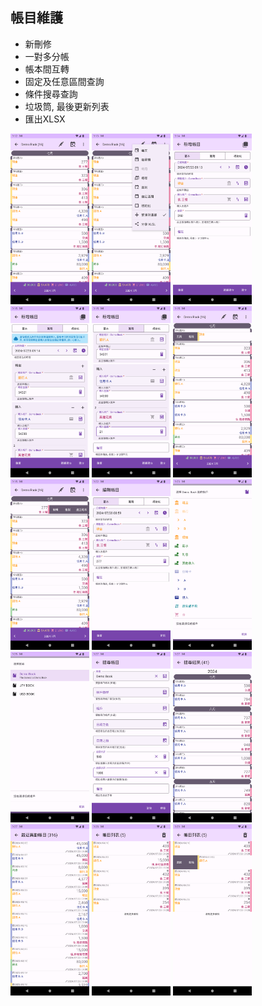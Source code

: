 ## 帳目維護

* 新刪修
* 一對多分帳
* 帳本間互轉
* 固定及任意區間查詢
* 條件搜尋查詢
* 垃圾筒, 最後更新列表
* 匯出XLSX

<img src="imgs/transaction-1.png" width="25%">
<img src="imgs/transaction-2.png" width="25%">
<img src="imgs/transaction-3.png" width="25%">
<img src="imgs/transaction-4.png" width="25%">
<img src="imgs/transaction-5.png" width="25%">
<img src="imgs/transaction-6.png" width="25%">
<img src="imgs/transaction-7.png" width="25%">
<img src="imgs/transaction-8.png" width="25%">
<img src="imgs/transaction-9.png" width="25%">
<img src="imgs/transaction-10.png" width="25%">
<img src="imgs/transaction-11.png" width="25%">
<img src="imgs/transaction-12.png" width="25%">
<img src="imgs/transaction-13.png" width="25%">
<img src="imgs/transaction-14.png" width="25%">
<img src="imgs/transaction-15.png" width="25%">